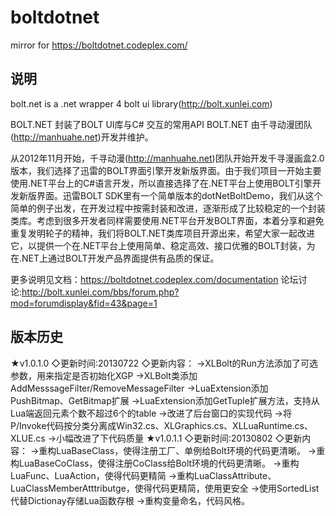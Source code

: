 boltdotnet
==========

mirror for https://boltdotnet.codeplex.com/

说明
----

bolt.net is a .net wrapper 4 bolt ui library(http://bolt.xunlei.com)

BOLT.NET 封装了BOLT UI库与C# 交互的常用API
BOLT.NET 由千寻动漫团队(http://manhuahe.net)开发并维护。

从2012年11月开始，千寻动漫(http://manhuahe.net)团队开始开发千寻漫画盒2.0版本，我们选择了迅雷的BOLT界面引擎开发新版界面。由于我们项目一开始主要使用.NET平台上的C#语言开发，所以直接选择了在.NET平台上使用BOLT引擎开发新版界面。迅雷BOLT SDK里有一个简单版本的dotNetBoltDemo，我们从这个简单的例子出发，在开发过程中按需封装和改进，逐渐形成了比较稳定的一个封装类库。考虑到很多开发者同样需要使用.NET平台开发BOLT界面，本着分享和避免重复发明轮子的精神，我们将BOLT.NET类库项目开源出来，希望大家一起改进它，以提供一个在.NET平台上使用简单、稳定高效、接口优雅的BOLT封装，为在.NET上通过BOLT开发产品界面提供有品质的保证。

更多说明见文档：https://boltdotnet.codeplex.com/documentation
论坛讨论:http://bolt.xunlei.com/bbs/forum.php?mod=forumdisplay&fid=43&page=1

版本历史
--------

★v1.0.1.0
◇更新时间:20130722
◇更新内容：
→XLBolt的Run方法添加了可选参数，用来指定是否初始化XGP
→XLBolt类添加AddMesssageFilter/RemoveMessageFilter
→LuaExtension添加PushBitmap、GetBitmap扩展
→LuaExtension添加GetTuple扩展方法，支持从Lua端返回元素个数不超过6个的table
→改进了后台窗口的实现代码
→将P/Invoke代码按分类分离成Win32.cs、XLGraphics.cs、XLLuaRuntime.cs、XLUE.cs
→小幅改进了下代码质量
★v1.0.1.1
◇更新时间:20130802
◇更新内容：
→重构LuaBaseClass，使得注册工厂、单例给Bolt环境的代码更清晰。
→重构LuaBaseCoClass，使得注册CoClass给Bolt环境的代码更清晰。
→重构LuaFunc、LuaAction，使得代码更精简
→重构LuaClassAttribute、LuaClassMemberAtttributge，使得代码更精简，使用更安全
→使用SortedList代替Dictionay存储Lua函数存根
→重构变量命名，代码风格。
